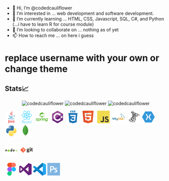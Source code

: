 - 👋 Hi, I’m @codedcauliflower
- 👀 I’m interested in ... web development and software development.
- 🌱 I’m currently learning ... HTML, CSS, Javascript, SQL, C#, and Python (...i have to learn R for course module)
- 💞️ I’m looking to collaborate on ... nothing as of yet
- 📫 How to reach me ... on here i guess

<!---
codedcauliflower/codedcauliflower is a ✨ special ✨ repository because its `README.md` (this file) appears on your GitHub profile.
You can click the Preview link to take a look at your changes.
--->
# replace username with your own or change theme
## Stats📈
<p align="center">
<img width="40%" src="https://github-readme-stats.vercel.app/api/top-langs?username=codedcauliflower&show_icons=true&theme=dracula&title_color=ff8000&text_color=ffffff&bg_color=6a6a6a&locale=en&layout=compact&hide_border=true" alt="codedcauliflower" /> 
<img width="48%" src="https://github-readme-stats.vercel.app/api?username=codedcauliflower&show_icons=true&theme=dracula&title_color=ff8000&text_color=ffffff&bg_color=6a6a6a&locale=en&hide_border=true" alt="codedcauliflower" />
<img width="48%" src="https://github-readme-streak-stats.herokuapp.com/?user=codedcauliflower&theme=highcontrast&hide_border=true" alt="codedcauliflower" />
</p>

<div>
  <img src="https://github.com/devicons/devicon/blob/master/icons/java/java-original-wordmark.svg" title="Java" alt="Java" width="40" height="40"/>&nbsp;
  <img src="https://github.com/devicons/devicon/blob/master/icons/react/react-original-wordmark.svg" title="React" alt="React" width="40" height="40"/>&nbsp;
  <img src="https://github.com/devicons/devicon/blob/master/icons/spring/spring-original-wordmark.svg" title="Spring" alt="Spring" width="40" height="40"/>&nbsp;
  <img src="https://github.com/devicons/devicon/blob/master/icons/csharp/csharp-original.svg" title="Flutter" alt="Flutter" width="40" height="40"/>&nbsp;
  <img src="https://github.com/devicons/devicon/blob/master/icons/css3/css3-plain-wordmark.svg"  title="CSS3" alt="CSS" width="40" height="40"/>&nbsp;
  <img src="https://github.com/devicons/devicon/blob/master/icons/html5/html5-original.svg" title="HTML5" alt="HTML" width="40" height="40"/>&nbsp;
  <img src="https://github.com/devicons/devicon/blob/master/icons/javascript/javascript-original.svg" title="JavaScript" alt="JavaScript" width="40" height="40"/>&nbsp;
  <img src="https://github.com/devicons/devicon/blob/master/icons/mysql/mysql-original-wordmark.svg" title="MySQL"  alt="MySQL" width="40" height="40"/>&nbsp;
  <img src="https://github.com/devicons/devicon/blob/master/icons/microsoftsqlserver/microsoftsqlserver-plain.svg" title="MSSQL" **alt="MSSQL" width="40" height="40"/>
  <img src="https://github.com/devicons/devicon/blob/master/icons/xamarin/xamarin-original.svg" title="xamarin" **alt="xamarin" width="40" height="40"/>
  <img src="https://github.com/devicons/devicon/blob/master/icons/python/python-original.svg" title="python" **alt="python" width="40" height="40"/>
  <img src="https://github.com/devicons/devicon/blob/master/icons/mongodb/mongodb-original.svg" title="mongoDB" **alt="mongoDB" width="40" height="40"/>
</div>

<br>

<div>
  <img src="https://github.com/devicons/devicon/blob/master/icons/nodejs/nodejs-original-wordmark.svg" title="NodeJS" alt="NodeJS" width="40" height="40"/>&nbsp;
  <img src="https://github.com/devicons/devicon/blob/master/icons/git/git-original-wordmark.svg" title="Git" **alt="Git" width="40" height="40"/>
</div>
<br>
<div>
  <img src="https://github.com/devicons/devicon/blob/master/icons/figma/figma-original.svg" title="Figma" **alt="Figma" width="40" height="40"/>
  <img src="https://github.com/devicons/devicon/blob/master/icons/visualstudio/visualstudio-plain.svg" title="VS" **alt="VS" width="40" height="40"/>
  <img src="https://github.com/devicons/devicon/blob/master/icons/vscode/vscode-original.svg" title="VSCode" **alt="VSCode" width="40" height="40"/>
  <img src="https://github.com/devicons/devicon/blob/master/icons/photoshop/photoshop-plain.svg" title="Photoshop" **alt="Photoshop" width="40" height="40"/>
</div>
